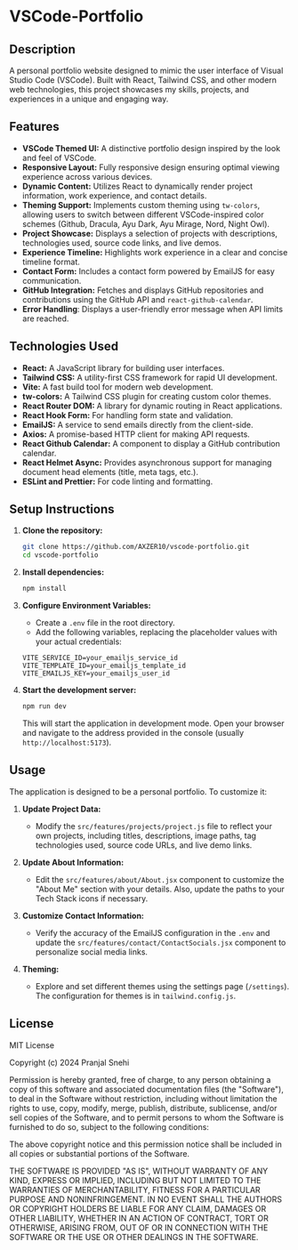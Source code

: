# VSCode-Portfolio

## Description
A personal portfolio website designed to mimic the user interface of Visual Studio Code (VSCode). Built with React, Tailwind CSS, and other modern web technologies, this project showcases my skills, projects, and experiences in a unique and engaging way.

## Features

-   **VSCode Themed UI:** A distinctive portfolio design inspired by the look and feel of VSCode.
-   **Responsive Layout:** Fully responsive design ensuring optimal viewing experience across various devices.
-   **Dynamic Content:** Utilizes React to dynamically render project information, work experience, and contact details.
-   **Theming Support:** Implements custom theming using `tw-colors`, allowing users to switch between different VSCode-inspired color schemes (Github, Dracula, Ayu Dark, Ayu Mirage, Nord, Night Owl).
-   **Project Showcase:** Displays a selection of projects with descriptions, technologies used, source code links, and live demos.
-   **Experience Timeline:** Highlights work experience in a clear and concise timeline format.
-   **Contact Form:** Includes a contact form powered by EmailJS for easy communication.
-   **GitHub Integration:** Fetches and displays GitHub repositories and contributions using the GitHub API and `react-github-calendar`.
-   **Error Handling**: Displays a user-friendly error message when API limits are reached.

## Technologies Used

-   **React:** A JavaScript library for building user interfaces.
-   **Tailwind CSS:** A utility-first CSS framework for rapid UI development.
-   **Vite:** A fast build tool for modern web development.
-   **tw-colors:** A Tailwind CSS plugin for creating custom color themes.
-   **React Router DOM:** A library for dynamic routing in React applications.
-   **React Hook Form:** For handling form state and validation.
-   **EmailJS:** A service to send emails directly from the client-side.
-   **Axios:** A promise-based HTTP client for making API requests.
-   **React Github Calendar:** A component to display a GitHub contribution calendar.
-   **React Helmet Async:** Provides asynchronous support for managing document head elements (title, meta tags, etc.).
-   **ESLint and Prettier:** For code linting and formatting.

## Setup Instructions

1.  **Clone the repository:**

    ```bash
    git clone https://github.com/AXZER10/vscode-portfolio.git
    cd vscode-portfolio
    ```

2.  **Install dependencies:**

    ```bash
    npm install
    ```

3.  **Configure Environment Variables:**

    - Create a `.env` file in the root directory.
    - Add the following variables, replacing the placeholder values with your actual credentials:

    ```
    VITE_SERVICE_ID=your_emailjs_service_id
    VITE_TEMPLATE_ID=your_emailjs_template_id
    VITE_EMAILJS_KEY=your_emailjs_user_id
    ```

4.  **Start the development server:**

    ```bash
    npm run dev
    ```

    This will start the application in development mode. Open your browser and navigate to the address provided in the console (usually `http://localhost:5173`).

## Usage

The application is designed to be a personal portfolio. To customize it:

1.  **Update Project Data:**
    - Modify the `src/features/projects/project.js` file to reflect your own projects, including titles, descriptions, image paths, tag technologies used, source code URLs, and live demo links.

2.  **Update About Information:**
    - Edit the `src/features/about/About.jsx` component to customize the "About Me" section with your details. Also, update the paths to your Tech Stack icons if necessary.

3.  **Customize Contact Information:**
    - Verify the accuracy of the EmailJS configuration in the `.env` and update the `src/features/contact/ContactSocials.jsx` component to personalize social media links.

4.  **Theming:**
    - Explore and set different themes using the settings page (`/settings`). The configuration for themes is in `tailwind.config.js`.

## License

MIT License

Copyright (c) 2024 Pranjal Snehi

Permission is hereby granted, free of charge, to any person obtaining a copy
of this software and associated documentation files (the "Software"), to deal
in the Software without restriction, including without limitation the rights
to use, copy, modify, merge, publish, distribute, sublicense, and/or sell
copies of the Software, and to permit persons to whom the Software is
furnished to do so, subject to the following conditions:

The above copyright notice and this permission notice shall be included in all
copies or substantial portions of the Software.

THE SOFTWARE IS PROVIDED "AS IS", WITHOUT WARRANTY OF ANY KIND, EXPRESS OR
IMPLIED, INCLUDING BUT NOT LIMITED TO THE WARRANTIES OF MERCHANTABILITY,
FITNESS FOR A PARTICULAR PURPOSE AND NONINFRINGEMENT. IN NO EVENT SHALL THE
AUTHORS OR COPYRIGHT HOLDERS BE LIABLE FOR ANY CLAIM, DAMAGES OR OTHER
LIABILITY, WHETHER IN AN ACTION OF CONTRACT, TORT OR OTHERWISE, ARISING FROM,
OUT OF OR IN CONNECTION WITH THE SOFTWARE OR THE USE OR OTHER DEALINGS IN THE
SOFTWARE.
